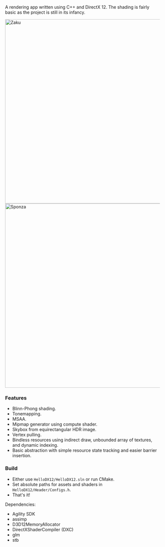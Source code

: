 
A rendering app written using C++ and DirectX 12. The shading is fairly basic as the project is still in its infancy.

<img width="600" alt="Zaku" src="https://github.com/azer89/HelloDX12/assets/790432/59e07438-9340-4527-92c6-097df28b6214">

<img width="600" alt="Sponza" src="https://github.com/azer89/HelloDX12/assets/790432/24719851-06e7-4064-a559-0112569956a7">


### Features
* Blinn-Phong shading.
* Tonemapping.
* MSAA.
* Mipmap generator using compute shader.
* Skybox from equirectangular HDR image.
* Vertex pulling.
* Bindless resources using indirect draw, unbounded array of textures, and dynamic indexing.
* Basic abstraction with simple resource state tracking and easier barrier insertion.

### Build
* Either use `HelloDX12/HelloDX12.sln` or run CMake.
* Set absolute paths for assets and shaders in `HelloDX12/Header/Configs.h`.
* That's it!

Dependencies:
* Agility SDK
* assimp
* D3D12MemoryAllocator
* DirectXShaderCompiler (DXC)
* glm
* stb
